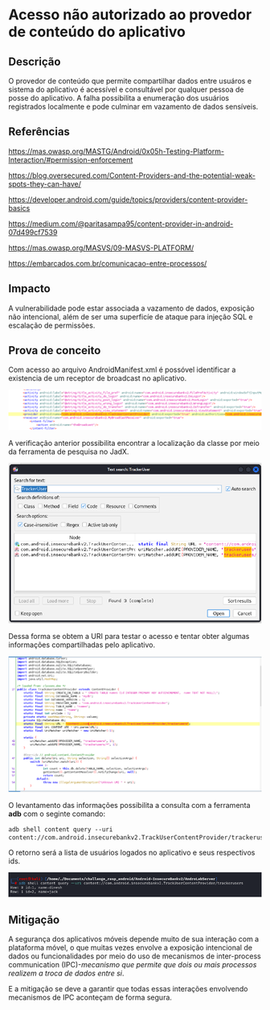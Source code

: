 # Acesso não autorizado ao provedor de conteúdo do aplicativo

## Descrição

O provedor de conteúdo que permite compartilhar dados entre usuáros e sistema do aplicativo é acessível e consultável por qualquer pessoa de posse do aplicativo. A falha possibilita a enumeração dos usuários registrados localmente e pode culminar em vazamento de dados sensíveis.

## Referências 

https://mas.owasp.org/MASTG/Android/0x05h-Testing-Platform-Interaction/#permission-enforcement

https://blog.oversecured.com/Content-Providers-and-the-potential-weak-spots-they-can-have/

https://developer.android.com/guide/topics/providers/content-provider-basics

https://medium.com/@paritasampa95/content-provider-in-android-07d499cf7539

https://mas.owasp.org/MASVS/09-MASVS-PLATFORM/

https://embarcados.com.br/comunicacao-entre-processos/


## Impacto

A vulnerabilidade pode estar associada a vazamento de dados, exposição não intencional, além de ser uma superficíe de ataque para injeção SQL e escalação de permissões.

## Prova de conceito

Com acesso ao arquivo AndroidManifest.xml é possóvel identificar a existencia de um receptor de broadcast no aplicativo.

![content_provider0](.img/content_provider0.png)

A verificação anterior possibilita encontrar a localização da classe por meio da ferramenta de pesquisa no JadX. 

![content_show](.img/content_show.png)

Dessa forma se obtem a URI para testar o acesso e tentar obter algumas informações compartilhadas pelo aplicativo.

![content_provider](.img/content_provider.png)

O levantamento das informações possibilita a consulta com a ferramenta **adb** com o seginte comando:

```
adb shell content query --uri content://com.android.insecurebankv2.TrackUserContentProvider/trackerusers
```

O retorno será a lista de usuários logados no aplicativo e seus respectivos ids. 

![content_provider1](.img/content_provider2.png)

## Mitigação

A segurança dos aplicativos móveis depende muito de sua interação com a plataforma móvel, o que muitas vezes envolve a exposição intencional de dados ou funcionalidades por meio do uso de mecanismos de inter-process communication (IPC)-*mecanismo que permite que dois ou mais processos realizem a troca de dados entre si*.

E a mitigação se deve a garantir que todas essas interações envolvendo mecanismos de IPC aconteçam de forma segura.


